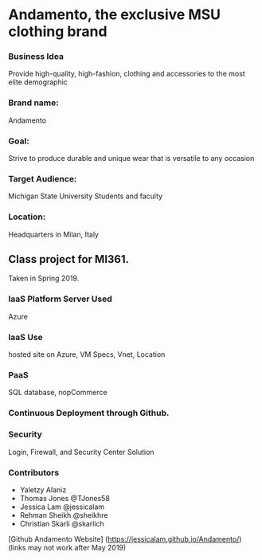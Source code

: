 # Andamento, the exclusive MSU clothing brand
### Business Idea
Provide high-quality, high-fashion, clothing and accessories to the most elite demographic
### Brand name:
Andamento
### Goal:
Strive to produce durable and unique wear that is versatile to any occasion
### Target Audience:
Michigan State University Students and faculty
### Location:
Headquarters in Milan, Italy

## Class project for MI361.
Taken in Spring 2019.
### IaaS Platform Server Used
Azure
### IaaS Use
hosted site on Azure,  VM Specs, Vnet, Location
### PaaS 
SQL database, nopCommerce
### Continuous Deployment through Github.
### Security 
Login, Firewall, and Security Center Solution

 ### Contributors
* Yaletzy Alaniz
* Thomas Jones @TJones58
* Jessica Lam @jessicalam
* Rehman Sheikh @sheikhre
* Christian Skarli @skarlich


[Github Andamento Website] (https://jessicalam.github.io/Andamento/)
(links may not work after May 2019)
